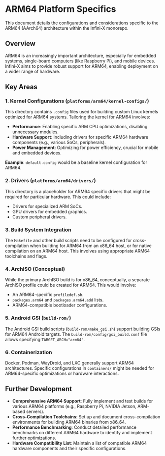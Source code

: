 
# ARM64 Platform Specifics

This document details the configurations and considerations specific to the ARM64 (AArch64) architecture within the Infini-X monorepo.

## Overview

ARM64 is an increasingly important architecture, especially for embedded systems, single-board computers (like Raspberry Pi), and mobile devices. Infini-X aims to provide robust support for ARM64, enabling deployment on a wider range of hardware.

## Key Areas

### 1. Kernel Configurations (`platforms/arm64/kernel-configs/`)

This directory contains `.config` files used for building custom Linux kernels optimized for ARM64 systems. Tailoring the kernel for ARM64 involves:

-   **Performance**: Enabling specific ARM CPU optimizations, disabling unnecessary modules.
-   **Hardware Support**: Including drivers for specific ARM64 hardware components (e.g., various SoCs, peripherals).
-   **Power Management**: Optimizing for power efficiency, crucial for mobile and embedded devices.

**Example**: `default.config` would be a baseline kernel configuration for ARM64.

### 2. Drivers (`platforms/arm64/drivers/`)

This directory is a placeholder for ARM64 specific drivers that might be required for particular hardware. This could include:

-   Drivers for specialized ARM SoCs.
-   GPU drivers for embedded graphics.
-   Custom peripheral drivers.

### 3. Build System Integration

The `Makefile` and other build scripts need to be configured for cross-compilation when building for ARM64 from an x86_64 host, or for native compilation on an ARM64 host. This involves using appropriate ARM64 toolchains and flags.

### 4. ArchISO (Conceptual)

While the primary ArchISO build is for x86_64, conceptually, a separate ArchISO profile could be created for ARM64. This would involve:

-   An ARM64-specific `profiledef.sh`.
-   `packages.arm64` and `packages.arm64.add` lists.
-   ARM64-compatible bootloader configurations.

### 5. Android GSI (`build-rom/`)

The Android GSI build scripts (`build-rom/make_gsi.sh`) support building GSIs for ARM64 Android targets. The `build-rom/config/gsi_build.conf` file allows specifying `TARGET_ARCH="arm64"`.

### 6. Containerization

Docker, Podman, WayDroid, and LXC generally support ARM64 architectures. Specific configurations in `containers/` might be needed for ARM64-specific optimizations or hardware interactions.

## Further Development

-   **Comprehensive ARM64 Support**: Fully implement and test builds for various ARM64 platforms (e.g., Raspberry Pi, NVIDIA Jetson, ARM-based servers).
-   **Cross-Compilation Toolchains**: Set up and document cross-compilation environments for building ARM64 binaries from x86_64.
-   **Performance Benchmarking**: Conduct detailed performance benchmarks on different ARM64 hardware to identify and implement further optimizations.
-   **Hardware Compatibility List**: Maintain a list of compatible ARM64 hardware components and their specific configurations.
